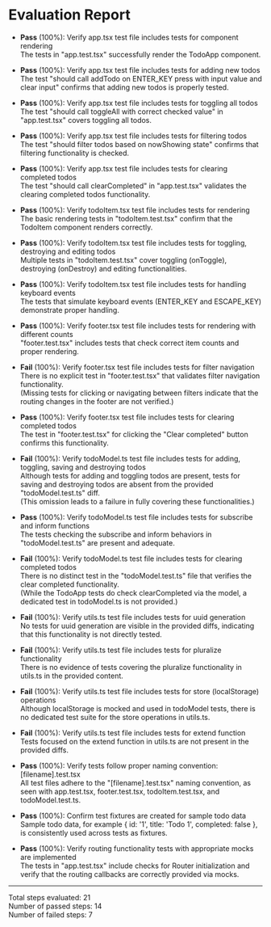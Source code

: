 # Evaluation Report

- **Pass** (100%): Verify app.tsx test file includes tests for component rendering  
  The tests in "app.test.tsx" successfully render the TodoApp component.

- **Pass** (100%): Verify app.tsx test file includes tests for adding new todos  
  The test "should call addTodo on ENTER_KEY press with input value and clear input" confirms that adding new todos is properly tested.

- **Pass** (100%): Verify app.tsx test file includes tests for toggling all todos  
  The test "should call toggleAll with correct checked value" in "app.test.tsx" covers toggling all todos.

- **Pass** (100%): Verify app.tsx test file includes tests for filtering todos  
  The test "should filter todos based on nowShowing state" confirms that filtering functionality is checked.

- **Pass** (100%): Verify app.tsx test file includes tests for clearing completed todos  
  The test "should call clearCompleted" in "app.test.tsx" validates the clearing completed todos functionality.

- **Pass** (100%): Verify todoItem.tsx test file includes tests for rendering  
  The basic rendering tests in "todoItem.test.tsx" confirm that the TodoItem component renders correctly.

- **Pass** (100%): Verify todoItem.tsx test file includes tests for toggling, destroying and editing todos  
  Multiple tests in "todoItem.test.tsx" cover toggling (onToggle), destroying (onDestroy) and editing functionalities.

- **Pass** (100%): Verify todoItem.tsx test file includes tests for handling keyboard events  
  The tests that simulate keyboard events (ENTER_KEY and ESCAPE_KEY) demonstrate proper handling.

- **Pass** (100%): Verify footer.tsx test file includes tests for rendering with different counts  
  "footer.test.tsx" includes tests that check correct item counts and proper rendering.

- **Fail** (100%): Verify footer.tsx test file includes tests for filter navigation  
  There is no explicit test in "footer.test.tsx" that validates filter navigation functionality.  
  (Missing tests for clicking or navigating between filters indicate that the routing changes in the footer are not verified.)

- **Pass** (100%): Verify footer.tsx test file includes tests for clearing completed todos  
  The test in "footer.test.tsx" for clicking the "Clear completed" button confirms this functionality.

- **Fail** (100%): Verify todoModel.ts test file includes tests for adding, toggling, saving and destroying todos  
  Although tests for adding and toggling todos are present, tests for saving and destroying todos are absent from the provided "todoModel.test.ts" diff.  
  (This omission leads to a failure in fully covering these functionalities.)

- **Pass** (100%): Verify todoModel.ts test file includes tests for subscribe and inform functions  
  The tests checking the subscribe and inform behaviors in "todoModel.test.ts" are present and adequate.

- **Fail** (100%): Verify todoModel.ts test file includes tests for clearing completed todos  
  There is no distinct test in the "todoModel.test.ts" file that verifies the clear completed functionality.  
  (While the TodoApp tests do check clearCompleted via the model, a dedicated test in todoModel.ts is not provided.)

- **Fail** (100%): Verify utils.ts test file includes tests for uuid generation  
  No tests for uuid generation are visible in the provided diffs, indicating that this functionality is not directly tested.

- **Fail** (100%): Verify utils.ts test file includes tests for pluralize functionality  
  There is no evidence of tests covering the pluralize functionality in utils.ts in the provided content.

- **Fail** (100%): Verify utils.ts test file includes tests for store (localStorage) operations  
  Although localStorage is mocked and used in todoModel tests, there is no dedicated test suite for the store operations in utils.ts.

- **Fail** (100%): Verify utils.ts test file includes tests for extend function  
  Tests focused on the extend function in utils.ts are not present in the provided diffs.

- **Pass** (100%): Verify tests follow proper naming convention: [filename].test.tsx  
  All test files adhere to the "[filename].test.tsx" naming convention, as seen with app.test.tsx, footer.test.tsx, todoItem.test.tsx, and todoModel.test.ts.

- **Pass** (100%): Confirm test fixtures are created for sample todo data  
  Sample todo data, for example { id: '1', title: 'Todo 1', completed: false }, is consistently used across tests as fixtures.

- **Pass** (100%): Verify routing functionality tests with appropriate mocks are implemented  
  The tests in "app.test.tsx" include checks for Router initialization and verify that the routing callbacks are correctly provided via mocks.

---

Total steps evaluated: 21  
Number of passed steps: 14  
Number of failed steps: 7